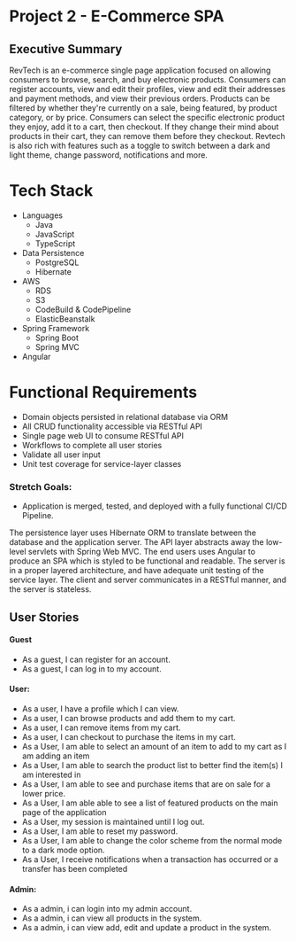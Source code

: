 # Project 2 - E-Commerce SPA

## Executive Summary
RevTech is an e-commerce single page application focused on allowing consumers to browse, search, and buy electronic products. Consumers can register accounts, view and edit their profiles, view and edit their addresses and payment methods, and view their previous orders. Products can be filtered by whether they're currently on a sale, being featured, by product category, or by price. Consumers can select the specific electronic product they enjoy, add it to a cart, then checkout. If they change their mind about products in their cart, they can remove them before they checkout. Revtech is also rich with features such as a toggle to switch between a dark and light theme, change password, notifications and more.   


# Tech Stack
 - Languages
   - Java
   - JavaScript
   - TypeScript
 - Data Persistence
   - PostgreSQL
   - Hibernate
 - AWS
   - RDS
   - S3
   - CodeBuild & CodePipeline
   - ElasticBeanstalk
 - Spring Framework
   - Spring Boot
   - Spring MVC
 - Angular

# Functional Requirements
 - Domain objects persisted in relational database via ORM
 - All CRUD functionality accessible via RESTful API
 - Single page web UI to consume RESTful API
 - Workflows to complete all user stories
 - Validate all user input
 - Unit test coverage for service-layer classes

### Stretch Goals:
 - Application is merged, tested, and deployed with a fully functional CI/CD Pipeline.

The persistence layer uses Hibernate ORM to translate between the database and the application server. The API layer abstracts away the low-level servlets with Spring Web MVC. The end users uses Angular to produce an SPA which is styled to be functional and readable. The server is in a proper layered architecture, and have adequate unit testing of the service layer. The client and server communicates in a RESTful manner, and the server is stateless. 


## User Stories
#### Guest
 - As a guest, I can register for an account.
 - As a guest, I can log in to my account.

#### User:
 - As a user, I have a profile which I can view.
 - As a user, I can browse products and add them to my cart.
 - As a user, I can remove items from my cart.
 - As a user, I can checkout to purchase the items in my cart.
 - As a User, I am able to select an amount of an item to add to my cart as I am adding an item
 - As a User, I am able to search the product list to better find the item(s) I am interested in
 - As a User, I am able to see and purchase items that are on sale for a lower price.
 - As a User, I am able able to see a list of featured products on the main page of the application
 - As a User, my session is maintained until I log out.
 - As a User, I am able to reset my password.
 - As a User, I am able to change the color scheme from the normal mode to a dark mode option.
 - As a User, I receive notifications when a transaction has occurred or a transfer has been completed

#### Admin:
 - As a admin, i can login into my admin account.
 - As a admin, i can view all products in the system.
 - As a admin, i can view add, edit and update a product in the system.
